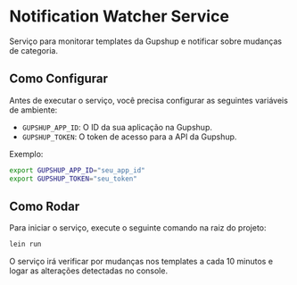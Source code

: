 # Notification Watcher Service

Serviço para monitorar templates da Gupshup e notificar sobre mudanças de categoria.

## Como Configurar

Antes de executar o serviço, você precisa configurar as seguintes variáveis de ambiente:

*   `GUPSHUP_APP_ID`: O ID da sua aplicação na Gupshup.
*   `GUPSHUP_TOKEN`: O token de acesso para a API da Gupshup.

Exemplo:

```bash
export GUPSHUP_APP_ID="seu_app_id"
export GUPSHUP_TOKEN="seu_token"
```

## Como Rodar

Para iniciar o serviço, execute o seguinte comando na raiz do projeto:

```bash
lein run
```

O serviço irá verificar por mudanças nos templates a cada 10 minutos e logar as alterações detectadas no console.

